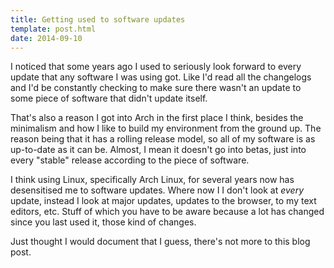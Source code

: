```yaml
---
title: Getting used to software updates
template: post.html
date: 2014-09-10
---
```


I noticed that some years ago I used to seriously look forward to every update
that any software I was using got.  Like I'd read all the changelogs and I'd be
constantly checking to make sure there wasn't an update to some piece of
software that didn't update itself.

That's also a reason I got into Arch in the first place I think, besides the
minimalism and how I like to build my environment from the ground up.  The
reason being that it has a rolling release model, so all of my software is as
up-to-date as it can be.  Almost, I mean it doesn't go into betas, just into
every "stable" release according to the piece of software.

I think using Linux, specifically Arch Linux, for several years now has
desensitised me to software updates.  Where now I I don't look at *every*
update, instead I look at major updates, updates to the browser, to my text
editors, etc.  Stuff of which you have to be aware because a lot has changed
since you last used it, those kind of changes.

Just thought I would document that I guess, there's not more to this blog post.
